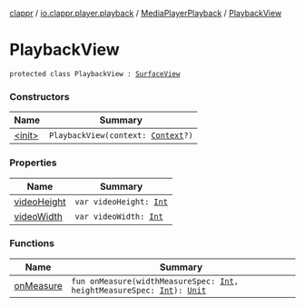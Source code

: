 [clappr](../../../index.md) / [io.clappr.player.playback](../../index.md) / [MediaPlayerPlayback](../index.md) / [PlaybackView](./index.md)

# PlaybackView

`protected class PlaybackView : `[`SurfaceView`](https://developer.android.com/reference/android/view/SurfaceView.html)

### Constructors

| Name | Summary |
|---|---|
| [&lt;init&gt;](-init-.md) | `PlaybackView(context: `[`Context`](https://developer.android.com/reference/android/content/Context.html)`?)` |

### Properties

| Name | Summary |
|---|---|
| [videoHeight](video-height.md) | `var videoHeight: `[`Int`](https://kotlinlang.org/api/latest/jvm/stdlib/kotlin/-int/index.html) |
| [videoWidth](video-width.md) | `var videoWidth: `[`Int`](https://kotlinlang.org/api/latest/jvm/stdlib/kotlin/-int/index.html) |

### Functions

| Name | Summary |
|---|---|
| [onMeasure](on-measure.md) | `fun onMeasure(widthMeasureSpec: `[`Int`](https://kotlinlang.org/api/latest/jvm/stdlib/kotlin/-int/index.html)`, heightMeasureSpec: `[`Int`](https://kotlinlang.org/api/latest/jvm/stdlib/kotlin/-int/index.html)`): `[`Unit`](https://kotlinlang.org/api/latest/jvm/stdlib/kotlin/-unit/index.html) |
